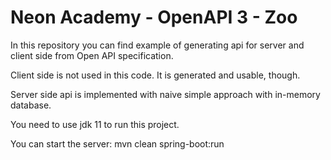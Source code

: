 # Neon Academy - OpenAPI 3 - Zoo

In this repository you can find example of generating api for server and client side from Open API specification.

Client side is not used in this code. It is generated and usable, though.

Server side api is implemented with naive simple approach with in-memory database.

You need to use jdk 11 to run this project.

You can start the server: mvn clean spring-boot:run